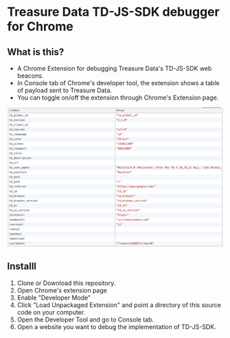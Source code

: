 # Treasure Data TD-JS-SDK debugger for Chrome

## What is this?
- A Chrome Extension for debugging Treasure Data's TD-JS-SDK web beacons.
- In Console tab of Chrome's developer tool, the extension shows a table of payload sent to Treasure Data.
- You can toggle on/off the extension through Chrome's Extension page.

![Screenshot](./screenshot.png)


## Installl
1. Clone or Download this repository.
2. Open Chrome's extension page
3. Enable "Developer Mode"
4. Click "Load Unpackaged Extension" and point a directory of this source code on your computer.
5. Open the Developer Tool and go to Console tab.
6. Open a website you want to debug the implementation of TD-JS-SDK.
